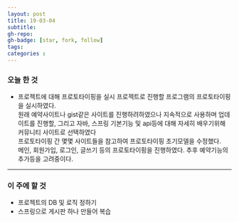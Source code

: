 ```yaml
---
layout: post
title: 19-03-04
subtitle: 
gh-repo: 
gh-badge: [star, fork, follow]
tags:  
categories :  
---
```


### 오늘 한 것 

 - 프로젝트에 대해 프로토타이핑을 실시
    프로젝트로 진행할 프로그램의 프로토타이핑을 실시하였다.  
    원래 예약사이트나 gist같은 사이트를 진행하려하였으나 지속적으로 사용하며 업데이트를 진행할, 그리고 자바, 스프링 기본기능 및 api등에   대해 자세히 배우기위해 커뮤니티 사이트로 선택하였다  
    프로토타이핑 간 몇몇 사이트들을 참고하여 프로토타이핑 초기모델을 수정했다.  
    메인, 회원가입, 로그인, 글쓰기 등의 프로토타이핑을 진행하였다.
    추후 예약기능의 추가등을 고려중이다.
---
### 이 주에 할 것
 - 프로젝트의 DB 및 로직 정하기
 - 스프링으로 게시판 하나 만들어 복습